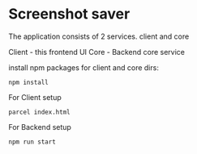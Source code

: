<h1>Screenshot saver</h1>

<p>The application consists of 2 services. client and core</p>

Client - this frontend UI
Core - Backend core service

install npm packages for client and core dirs:
```shell
npm install
```

For Client setup
```shell
parcel index.html
```

For Backend setup
```shell
npm run start
```

